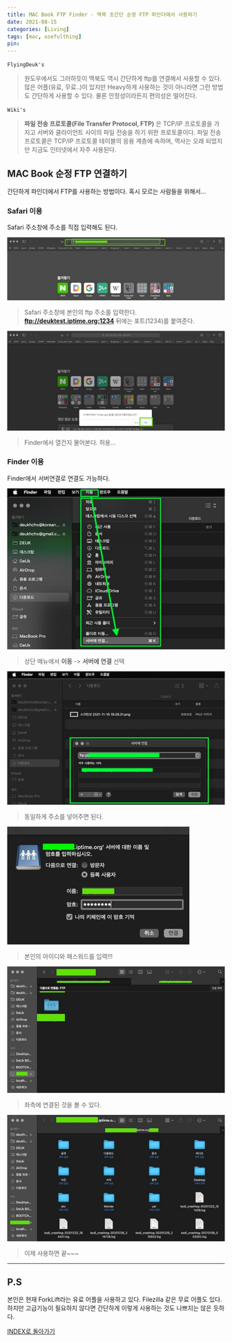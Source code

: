```yaml
---
title: MAC Book FTP Finder - 맥북 초간단 순정 FTP 파인더에서 사용하기
date: 2021-08-15
categories: [Living]
tags: [mac, usefulthing]
pin:
---
```



`FlyingDeuk's`
>원도우에서도 그러하듯이 맥북도 역시 간단하게 ftp를 연결해서 사용할 수 있다. <br>
많은 어플(유료, 무료..)이 있지만 Heavy하게 사용하는 것이 아니라면 그런 방법도 간단하게 사용할 수 있다. 물론 안정성이라든지 편의성은 떨어진다.

`Wiki's`
> **파일 전송 프로토콜(File Transfer Protocol, FTP)** 은 TCP/IP 프로토콜을 가지고 서버와 클라이언트 사이의 파일 전송을 하기 위한 프로토콜이다. 파일 전송 프로토콜은 TCP/IP 프로토콜 테이블의 응용 계층에 속하며, 역사는 오래 되었지만 지금도 인터넷에서 자주 사용된다.


## MAC Book 순정 FTP 연결하기

간단하게 파인더에서 FTP를 사용하는 방법이다. 혹시 모르는 사람들을 위해서...

### Safari 이용
Safari 주소창에 주소를 직접 입력해도 된다.

![ftp](/img/living/macbook/ftp1.jpg)
>Safari 주소창에 본인의 ftp 주소를 입력한다. <br>
**ftp://deuktest.iptime.org:1234** 뒤에는 포트(1234)를 붙여준다.

![ftp](/img/living/macbook/ftp2.jpg)
>Finder에서 열건지 물어본다. 허용...

### Finder 이용
Finder에서 서버연결로 연결도 가능하다.

![ftp](/img/living/macbook/ftp6.jpg)
>상단 메뉴에서 **이동** -> **서버에 연결** 선택

![ftp](/img/living/macbook/ftp7.jpg)
>동일하게 주소를 넣어주면 된다.

![ftp](/img/living/macbook/ftp3.jpg)
>본인의 아이디와 패스워드를 입력!!!

![ftp](/img/living/macbook/ftp4.jpg)
>좌측에 연결된 것을 볼 수 있다.

![ftp](/img/living/macbook/ftp5.jpg)
>이제 사용하면 끝~~~

----------

## P.S
본인은 현재 ForkLift라는 유료 어플을 사용하고 있다. Filezilla 같은 무료 어플도 있다. 하지만 고급기능이 필요하지 않다면 간단하게 이렇게 사용하는 것도 나쁘지는 않은 듯하다.

[INDEX로 돌아가기](/posts/Macbook/)
